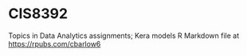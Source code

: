 # CIS8392 
Topics in Data Analytics assignments;
Kera models R Markdown file at https://rpubs.com/cbarlow6

